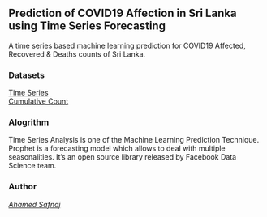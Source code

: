 ## Prediction of COVID19 Affection in Sri Lanka using Time Series Forecasting
A time series based machine learning prediction for COVID19 Affected, Recovered & Deaths counts of Sri Lanka.

### Datasets

[Time Series](https://www.kaggle.com/anjanatiha/corona-virus-time-series-dataset) <br/>
[Cumulative Count](https://www.kaggle.com/imdevskp/corona-virus-report#covid_19_clean_complete.csv)


### Alogrithm

Time Series Analysis is one of the Machine Learning Prediction Technique. Prophet is a forecasting model which allows to deal with multiple seasonalities. It’s an open source library released by Facebook Data Science team.


### Author
[*Ahamed Safnaj*](www.ahamedsafnaj.com)

